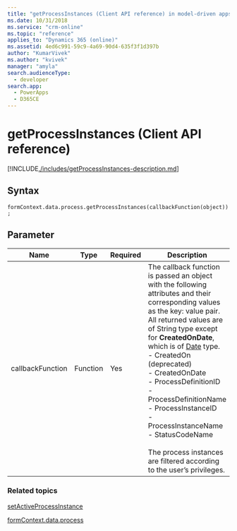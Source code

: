 ```yaml
---
title: "getProcessInstances (Client API reference) in model-driven apps| MicrosoftDocs"
ms.date: 10/31/2018
ms.service: "crm-online"
ms.topic: "reference"
applies_to: "Dynamics 365 (online)"
ms.assetid: 4ed6c991-59c9-4a69-90d4-635f3f1d397b
author: "KumarVivek"
ms.author: "kvivek"
manager: "amyla"
search.audienceType: 
  - developer
search.app: 
  - PowerApps
  - D365CE
---
```

# getProcessInstances (Client API reference)



[!INCLUDE[./includes/getProcessInstances-description.md](./includes/getProcessInstances-description.md)]

## Syntax

`formContext.data.process.getProcessInstances(callbackFunction(object));`

## Parameter

|Name|Type|Required|Description|
|--|--|--|--|
|callbackFunction|Function|Yes|The callback function is passed an object with the following attributes and their corresponding values as the key: value pair. All returned values are of String type except for **CreatedOnDate**, which is of [Date](https://developer.mozilla.org/docs/Web/JavaScript/Reference/Global_Objects/Date) type. <br/>- CreatedOn (deprecated)<br/>- CreatedOnDate<br/>- ProcessDefinitionID<br/>- ProcessDefinitionName<br/>- ProcessInstanceID<br/>- ProcessInstanceName<br/>- StatusCodeName<br/><br/>The process instances are filtered according to the user’s privileges.|

### Related topics

[setActiveProcessInstance](setActiveProcessInstance.md)

[formContext.data.process](../formContext-data-process.md)
 


